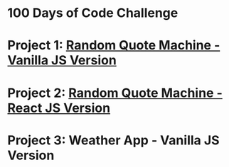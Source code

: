 # 100 Days of Code Challenge

# Project 1: [Random Quote Machine - Vanilla JS Version](https://github.com/SonyaMoisset/RQM-Vanilla_JS)
# Project 2: [Random Quote Machine - React JS Version](https://github.com/SonyaMoisset/RQM-React_JS)
# Project 3: Weather App - Vanilla JS Version
